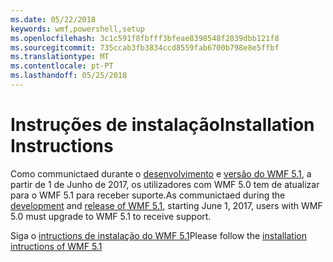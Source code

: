 ```yaml
---
ms.date: 05/22/2018
keywords: wmf,powershell,setup
ms.openlocfilehash: 3c1c591f8fbfff3bfeae8398548f2839dbb121f8
ms.sourcegitcommit: 735ccab3fb3834ccd8559fab6700b798e8e5ffbf
ms.translationtype: MT
ms.contentlocale: pt-PT
ms.lasthandoff: 05/25/2018
---
```

# <a name="installation-instructions"></a><span data-ttu-id="7141e-102">Instruções de instalação</span><span class="sxs-lookup"><span data-stu-id="7141e-102">Installation Instructions</span></span>

<span data-ttu-id="7141e-103">Como communictaed durante o [desenvolvimento](https://blogs.msdn.microsoft.com/powershell/2016/04/06/windows-management-framework-5-0-updates-and-wmf-5-1/) e [versão do WMF 5.1](https://blogs.msdn.microsoft.com/powershell/2017/03/28/windows-management-framework-wmf-5-1-now-in-microsoft-update-catalog/), a partir de 1 de Junho de 2017, os utilizadores com WMF 5.0 tem de atualizar para o WMF 5.1 para receber suporte.</span><span class="sxs-lookup"><span data-stu-id="7141e-103">As communictaed during the [development](https://blogs.msdn.microsoft.com/powershell/2016/04/06/windows-management-framework-5-0-updates-and-wmf-5-1/) and [release of WMF 5.1](https://blogs.msdn.microsoft.com/powershell/2017/03/28/windows-management-framework-wmf-5-1-now-in-microsoft-update-catalog/), starting June 1, 2017, users with WMF 5.0 must upgrade to WMF 5.1 to receive support.</span></span>

<span data-ttu-id="7141e-104">Siga o [intructions de instalação do WMF 5.1](..\5.1\install-configure.md)</span><span class="sxs-lookup"><span data-stu-id="7141e-104">Please follow the [installation intructions of WMF 5.1](..\5.1\install-configure.md)</span></span> 
